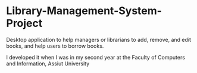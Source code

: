 # Library-Management-System-Project
Desktop application to help managers or librarians to add, remove, and edit books,  and help users to borrow books.


I developed it when I was in my second year at the Faculty of Computers and Information, Assiut University
